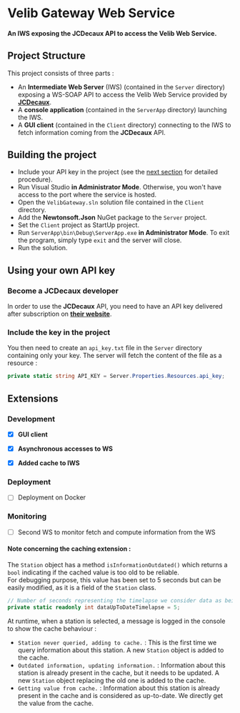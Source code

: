 # Velib Gateway Web Service

#### An IWS exposing the JCDecaux API to access the Velib Web Service.

## Project Structure

This project consists of three parts :

- An **Intermediate Web Server** (IWS) (contained in the `Server` directory) exposing a WS-SOAP API to access the Velib Web Service provided by [**JCDecaux**](https://developer.jcdecaux.com/#/opendata/vls?page=getstarted).
- A **console application** (contained in the `ServerApp` directory) launching the IWS.
- A **GUI client** (contained in the `Client` directory) connecting to the IWS to fetch information coming from the **JCDecaux** API.

## Building the project

- Include your API key in the project (see the [next section](https://github.com/trinity357/Velib-Gateway-Web-Service#using-your-own-api-key) for detailed procedure).
- Run Visual Studio **in Administrator Mode**. Otherwise, you won't have access to the port where the service is hosted.
- Open the `VelibGateway.sln` solution file contained in the `Client` directory.
- Add the **Newtonsoft.Json** NuGet package to the `Server` project.
- Set the `Client` project as StartUp project.
- Run `ServerApp\bin\Debug\ServerApp.exe` **in Administrator Mode**. To exit the program, simply type `exit` and the server will close.
- Run the solution.

## Using your own API key

### Become a JCDecaux developer
In order to use the **JCDecaux** API, you need to have an API key delivered after subscription on [**their website**](https://developer.jcdecaux.com/#/signup).

### Include the key in the project
You then need to create an `api_key.txt` file in the `Server` directory containing only your key. The server will fetch the content of the file as a resource :

```cs
private static string API_KEY = Server.Properties.Resources.api_key;
```

## Extensions

### Development

- [X] **GUI client**
- [X] **Asynchronous accesses to WS**
- [X] **Added cache to IWS**


### Deployment

- [ ] Deployment on Docker


### Monitoring

- [ ] Second WS to monitor fetch and compute information from the WS


#### Note concerning the caching extension :

The `Station` object has a method `isInformationOutdated()` which returns a `bool` indicating if the cached value is too old to be reliable.  
For debugging purpose, this value has been set to 5 seconds but can be easily modified, as it is a field of the `Station` class.

```cs
// Number of seconds representing the timelapse we consider data as being up-to-date
private static readonly int dataUpToDateTimelapse = 5;
```

At runtime, when a station is selected, a message is logged in the console to show the cache behaviour :

- `Station never queried, adding to cache.` : This is the first time we query information about this station. A new `Station` object is added to the cache.
- `Outdated information, updating information.` : Information about this station is already present in the cache, but it needs to be updated. A new `Station` object replacing the old one is added to the cache.
- `Getting value from cache.` : Information about this station is already present in the cache and is considered as up-to-date. We directly get the value from the cache.